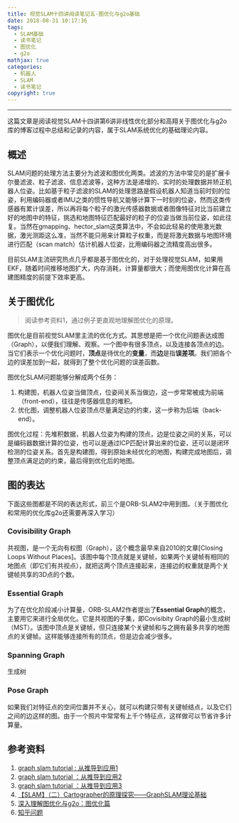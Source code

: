 ```yaml
---
title: 视觉SLAM十四讲阅读笔记五-图优化与g2o基础
date: 2018-08-31 10:17:36
tags: 
  - SLAM基础
  - 读书笔记
  - 图优化
  - g2o
mathjax: true
categories: 
  - 机器人
  - SLAM
  - 读书笔记
copyright: true
---
```


---

这篇文章是阅读视觉SLAM十四讲第6讲非线性优化部分和高翔关于图优化与g2o库的博客过程中总结和记录的内容，属于SLAM系统优化的基础理论内容。

<!--more-->

## 概述

SLAM问题的处理方法主要分为滤波和图优化两类。滤波的方法中常见的是扩展卡尔曼滤波、粒子滤波、信息滤波等，这种方法是递增的、实时的处理数据并矫正机器人位姿。比如基于粒子滤波的SLAM的处理思路是假设机器人知道当前时刻的位姿，利用编码器或者IMU之类的惯性导航又能够计算下一时刻的位姿，然而这类传感器有累计误差，所以再将每个粒子的激光传感器数据或者图像特征对比当前建立好的地图中的特征，挑选和地图特征匹配最好的粒子的位姿当做当前位姿，如此往复。当然在gmapping、hector_slam这类算法中，不会如此轻易的使用激光数据，激光测距这么准，当然不能只用来计算粒子权重，而是将激光数据与地图环境进行匹配（scan match）估计机器人位姿，比用编码器之流精度高出很多。

目前SLAM主流研究热点几乎都是基于图优化的，对于处理视觉SLAM，如果用EKF，随着时间推移地图扩大，内存消耗，计算量都很大；而使用图优化计算在高建图精度的前提下效率更高。

## 关于图优化

> 阅读参考资料1，通过例子更直观地理解图优化的原理。

图优化是目前视觉SLAM里主流的优化方式。其思想是把一个优化问题表达成图（Graph），以便我们理解、观察。一个图中有很多顶点，以及连接各顶点的边。当它们表示一个优化问题时，**顶点**是待优化的**变量**，而**边**是指**误差项**。我们把各个边的误差加到一起，就得到了整个优化问题的误差函数。

图优化SLAM问题能够分解成两个任务：

1. 构建图，机器人位姿当做顶点，位姿间关系当做边，这一步常常被成为前端（front-end），往往是传感器信息的堆积。
2. 优化图，调整机器人位姿顶点尽量满足边的约束，这一步称为后端（back-end）。

图优化过程：先堆积数据，机器人位姿为构建的顶点，边是位姿之间的关系，可以是编码器数据计算的位姿，也可以是通过ICP匹配计算出来的位姿，还可以是闭环检测的位姿关系。首先是构建图，得到原始未经优化的地图，构建完成地图后，调整顶点满足边的约束，最后得到优化后的地图。

## 图的表达

下面这些图都是不同的表达形式，前三个是ORB-SLAM2中用到图。（关于图优化和常用的优化库g2o还需要再深入学习）

### Covisibility Graph

共视图，是一个无向有权图（Graph），这个概念最早来自2010的文章[Closing Loops Without Places]。该图中每个顶点就是关键帧，如果两个关键帧有相同的地图点（即它们有共视点），就把这两个顶点连接起来，连接边的权重就是两个关键帧共享的3D点的个数。

### Essential Graph

为了在优化阶段减小计算量，ORB-SLAM2作者提出了**Essential Graph**的概念，主要用它来进行全局优化。它是共视图的子集，即Covisibity Graph的最小生成树（MST）。该图中顶点是关键帧，但只连接某个关键帧和与之拥有最多共享的地图点的关键帧。这样能够连接所有的顶点，但是边会减少很多。

### Spanning Graph

生成树

### Pose Graph

如果我们对特征点的空间位置并不关心，就可以构建只带有关键帧结点，以及它们之间的边这样的图。由于一个照片中常常有上千个特征点，这样做可以节省许多计算量。

## 参考资料

1. [graph slam tutorial : 从推导到应用1](https://blog.csdn.net/heyijia0327/article/details/47686523)
2. [graph slam tutorial ：从推导到应用2](https://blog.csdn.net/heyijia0327/article/details/47731631)
3. [graph slam tutorial ：从推导到应用3](https://blog.csdn.net/heyijia0327/article/details/47428553)
4. [【SLAM】（二）Cartographer的原理探究——GraphSLAM理论基础](https://blog.csdn.net/jsgaobiao/article/details/65628918)
5. [深入理解图优化与g2o：图优化篇](https://www.cnblogs.com/gaoxiang12/p/5244828.html)
6. [知乎问题](https://www.zhihu.com/question/42050992)